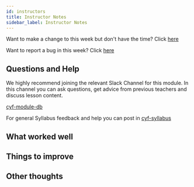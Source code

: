 ```yaml
---
id: instructors
title: Instructor Notes
sidebar_label: Instructor Notes
---
```


Want to make a change to this week but don't have the time? Click [here](https://github.com/CodeYourFuture/syllabus/issues/new?assignees=&labels=enhancement&template=change-request.md&title=)

Want to report a bug in this week? Click [here](https://github.com/CodeYourFuture/syllabus/issues/new?assignees=&labels=bug&template=bug-report.md&title=)

## Questions and Help

We highly recommend joining the relevant Slack Channel for this module. In this channel you can ask questions, get advice from previous teachers and discuss lesson content.

[cyf-module-db](https://codeyourfuture.slack.com/archives/C7V4GNES1)

For general Syllabus feedback and help you can post in [cyf-syllabus](https://codeyourfuture.slack.com/archives/C012UUW69S8)

## What worked well

## Things to improve

## Other thoughts
